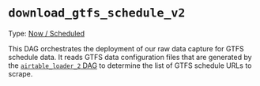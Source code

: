 # `download_gtfs_schedule_v2`

Type: [Now / Scheduled](https://docs.calitp.org/data-infra/airflow/dags-maintenance.html)

This DAG orchestrates the deployment of our raw data capture for GTFS schedule data. It reads GTFS data configuration files that are generated by the [`airtable_loader_2` DAG](../airtable_loader_v2/README.md) to determine the list of GTFS schedule URLs to scrape.
